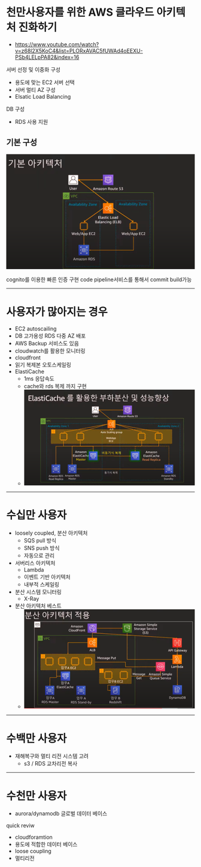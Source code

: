 # 천만사용자를 위한 AWS 클라우드 아키텍처 진화하기
- https://www.youtube.com/watch?v=z68l2X5KoC4&list=PLORxAVAC5fUWAd4oEEXU-PSb4LELpPA82&index=16


서버 선정 및 이중화 구성
- 용도에 맞는 EC2 서버 선택
- 서버 멀티 AZ 구성
- Elsatic Load Balancing 


DB 구성
- RDS 사용 지원

## 기본 구성
![](2021-07-29-14-15-05.png)


cognito를 이용한 빠른 인증 구현
code pipeline서비스를 통해서 commit build가능

---

# 사용자가 많아지는 경우

- EC2 autoscailing
- DB 고가용성 RDS 다중 AZ 배포
- AWS Backup 서비스도 있음
- cloudwatch를 활용한 모니터링
- cloudfront
- 읽기 복제본 오토스케일링
- ElastiCache
    - 1ms 응답속도
    - cache와 rds 복제 까지 구현
    - ![](2021-07-29-14-25-38.png)


---

# 수십만 사용자

- loosely coupled, 분산 아키텍처
    - SQS pull 방식
    - SNS push 방식
    - 자동으로 관리
- 서버리스 아키텍처
    - Lambda
    - 이벤트 기반 아키텍처
    - 내부적 스케일링
- 분산 시스템 모니터링
     - X-Ray
- 분산 아키텍처 베스트
    - ![](2021-07-29-14-29-36.png)


---

# 수백만 사용자
- 재해복구와 멀티 리전 시스템 고려
    - s3 / RDS 교차리전 복사

--- 

# 수천만 사용자
- aurora/dynamodb 글로벌 데이터 베이스

quick reviw
- cloudforamtion
- 용도에 적합한 데이터 베이스
- loose coupling
- 멀티리전